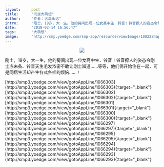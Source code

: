 ```yaml
---
layout:     post
title:      "同居大萌想"
author:     "作者：大岛永远"
intro:      "刚士，19岁，大一生，他的房间出现一位女高中生．铃音！铃音撩人的姿态令刚士冻未条、铃音天生毛发浓密不敢让刚士知道……等等，他们俩开始住在一起，可是同居生活却产生各式各样的烦恼……！"
date:       "2018-02-14 16:56:47"
tags:       "大萌想"
image:      "http://smp.yoedge.com/smp-app/resource/viewImage/1002284appline.png"
---
```

<div style="text-align: center">
<p><img src="http://smp.yoedge.com/smp-app/resource/viewImage/1002284appline.png"/></p>
</div>
<p class="post-meta">
<span>刚士，19岁，大一生，他的房间出现一位女高中生．铃音！铃音撩人的姿态令刚士冻未条、铃音天生毛发浓密不敢让刚士知道……等等，他们俩开始住在一起，可是同居生活却产生各式各样的烦恼……！</span>
</p>
[http://smp3.yoedge.com/view/gotoAppLine/1066303](http://smp3.yoedge.com/view/gotoAppLine/1066303){:target="_blank"}
[http://smp3.yoedge.com/view/gotoAppLine/1066302](http://smp3.yoedge.com/view/gotoAppLine/1066302){:target="_blank"}
[http://smp3.yoedge.com/view/gotoAppLine/1066301](http://smp3.yoedge.com/view/gotoAppLine/1066301){:target="_blank"}
[http://smp3.yoedge.com/view/gotoAppLine/1066300](http://smp3.yoedge.com/view/gotoAppLine/1066300){:target="_blank"}
[http://smp3.yoedge.com/view/gotoAppLine/1066297](http://smp3.yoedge.com/view/gotoAppLine/1066297){:target="_blank"}
[http://smp3.yoedge.com/view/gotoAppLine/1066295](http://smp3.yoedge.com/view/gotoAppLine/1066295){:target="_blank"}
[http://smp3.yoedge.com/view/gotoAppLine/1066294](http://smp3.yoedge.com/view/gotoAppLine/1066294){:target="_blank"}
[http://smp3.yoedge.com/view/gotoAppLine/1066293](http://smp3.yoedge.com/view/gotoAppLine/1066293){:target="_blank"}


